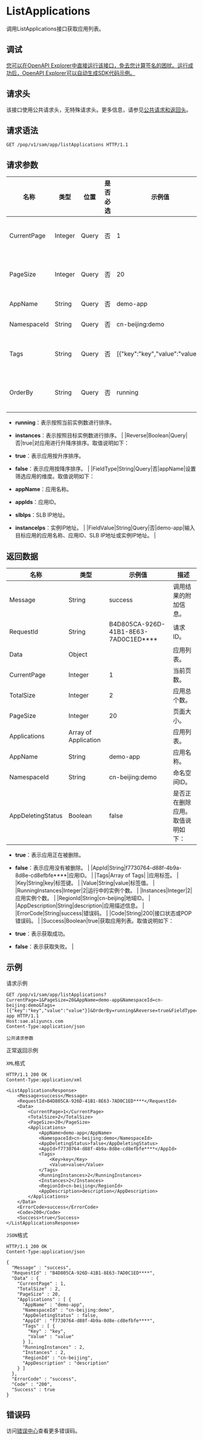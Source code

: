 # ListApplications

调用ListApplications接口获取应用列表。

## 调试

[您可以在OpenAPI Explorer中直接运行该接口，免去您计算签名的困扰。运行成功后，OpenAPI Explorer可以自动生成SDK代码示例。](https://api.aliyun.com/#product=sae&api=ListApplications&type=ROA&version=2019-05-06)

## 请求头

该接口使用公共请求头，无特殊请求头。更多信息，请参见[公共请求和返回头](~~126964~~)。

## 请求语法

```
GET /pop/v1/sam/app/listApplications HTTP/1.1
```

## 请求参数

|名称|类型|位置|是否必选|示例值|描述|
|--|--|--|----|---|--|
|CurrentPage|Integer|Query|否|1|当前页数。取值从0开始。 |
|PageSize|Integer|Query|否|20|页面大小。取值范围为\[0,200\]。 |
|AppName|String|Query|否|demo-app|应用名称。 |
|NamespaceId|String|Query|否|cn-beijing:demo|命名空间ID。 |
|Tags|String|Query|否|\[\{"key":"key","value":"value"\}\]|标签列表，JSON字符串。 |
|OrderBy|String|Query|否|running|对应用进行排序。取值说明如下：

 -   **running**：表示按照当前实例数进行排序。
-   **instances**：表示按照目标实例数进行排序。 |
|Reverse|Boolean|Query|否|true|对应用进行升降序排序。取值说明如下：

 -   **true**：表示应用按升序排序。
-   **false**：表示应用按降序排序。 |
|FieldType|String|Query|否|appName|设置筛选应用的维度。取值说明如下：

 -   **appName**：应用名称。
-   **appIds**：应用ID。
-   **slbIps**：SLB IP地址。
-   **instanceIps**：实例IP地址。 |
|FieldValue|String|Query|否|demo-app|输入目标应用的应用名称、应用ID、SLB IP地址或实例IP地址。 |

## 返回数据

|名称|类型|示例值|描述|
|--|--|---|--|
|Message|String|success|调用结果的附加信息。 |
|RequestId|String|B4D805CA-926D-41B1-8E63-7AD0C1ED\*\*\*\*|请求ID。 |
|Data|Object| |应用列表。 |
|CurrentPage|Integer|1|当前页数。 |
|TotalSize|Integer|2|应用总个数。 |
|PageSize|Integer|20|页面大小。 |
|Applications|Array of Application| |应用列表。 |
|AppName|String|demo-app|应用名称。 |
|NamespaceId|String|cn-beijing:demo|命名空间ID。 |
|AppDeletingStatus|Boolean|false|是否正在删除应用。取值说明如下：

 -   **true**：表示应用正在被删除。
-   **false**：表示应用没有被删除。 |
|AppId|String|f7730764-d88f-4b9a-8d8e-cd8efbfe\*\*\*\*|应用ID。 |
|Tags|Array of Tags| |应用标签。 |
|Key|String|key|标签键。 |
|Value|String|value|标签值。 |
|RunningInstances|Integer|2|运行中的实例个数。 |
|Instances|Integer|2|应用实例个数。 |
|RegionId|String|cn-beijing|地域ID。 |
|AppDescription|String|description|应用描述信息。 |
|ErrorCode|String|success|错误码。 |
|Code|String|200|接口状态或POP错误码。 |
|Success|Boolean|true|获取应用列表。取值说明如下：

 -   **true**：表示获取成功。
-   **false**：表示获取失败。 |

## 示例

请求示例

```
GET /pop/v1/sam/app/listApplications?CurrentPage=1&PageSize=20&AppName=demo-app&NamespaceId=cn-beijing:demo&Tags=[{"key":"key","value":"value"}]&OrderBy=running&Reverse=true&FieldType=appName&FieldValue=demo-app HTTP/1.1
Host:sae.aliyuncs.com
Content-Type:application/json

公共请求参数
```

正常返回示例

`XML`格式

```
HTTP/1.1 200 OK
Content-Type:application/xml

<ListApplicationsResponse>
    <Message>success</Message>
    <RequestId>B4D805CA-926D-41B1-8E63-7AD0C1ED****</RequestId>
    <Data>
        <CurrentPage>1</CurrentPage>
        <TotalSize>2</TotalSize>
        <PageSize>20</PageSize>
        <Applications>
            <AppName>demo-app</AppName>
            <NamespaceId>cn-beijing:demo</NamespaceId>
            <AppDeletingStatus>false</AppDeletingStatus>
            <AppId>f7730764-d88f-4b9a-8d8e-cd8efbfe****</AppId>
            <Tags>
                <Key>key</Key>
                <Value>value</Value>
            </Tags>
            <RunningInstances>2</RunningInstances>
            <Instances>2</Instances>
            <RegionId>cn-beijing</RegionId>
            <AppDescription>description</AppDescription>
        </Applications>
    </Data>
    <ErrorCode>success</ErrorCode>
    <Code>200</Code>
    <Success>true</Success>
</ListApplicationsResponse>
```

`JSON`格式

```
HTTP/1.1 200 OK
Content-Type:application/json

{
  "Message" : "success",
  "RequestId" : "B4D805CA-926D-41B1-8E63-7AD0C1ED****",
  "Data" : {
    "CurrentPage" : 1,
    "TotalSize" : 2,
    "PageSize" : 20,
    "Applications" : [ {
      "AppName" : "demo-app",
      "NamespaceId" : "cn-beijing:demo",
      "AppDeletingStatus" : false,
      "AppId" : "f7730764-d88f-4b9a-8d8e-cd8efbfe****",
      "Tags" : [ {
        "Key" : "key",
        "Value" : "value"
      } ],
      "RunningInstances" : 2,
      "Instances" : 2,
      "RegionId" : "cn-beijing",
      "AppDescription" : "description"
    } ]
  },
  "ErrorCode" : "success",
  "Code" : "200",
  "Success" : true
}
```

## 错误码

访问[错误中心](https://error-center.aliyun.com/status/product/sae)查看更多错误码。

